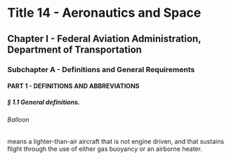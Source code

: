 
# Title 14 - Aeronautics and Space
## Chapter I - Federal Aviation Administration, Department of Transportation
### Subchapter A - Definitions and General Requirements
#### PART 1 - DEFINITIONS AND ABBREVIATIONS
##### § 1.1 General definitions.
###### Balloon

means a lighter-than-air aircraft that is not engine driven, and that sustains flight through the use of either gas buoyancy or an airborne heater.
